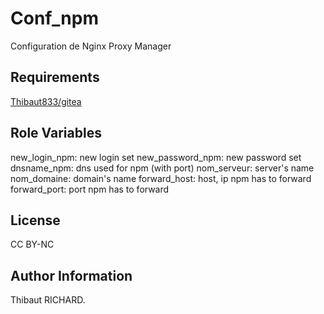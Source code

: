 Conf_npm
=========

Configuration de Nginx Proxy Manager

Requirements
------------

[Thibaut833/gitea](https://github.com/Thibaut833/gitea)

Role Variables
--------------

new_login_npm: new login set
new_password_npm: new password set
dnsname_npm: dns used for npm (with port)
nom_serveur: server's name
nom_domaine: domain's name
forward_host: host, ip npm has to forward
forward_port: port npm has to forward

License
-------

CC BY-NC

Author Information
------------------

Thibaut RICHARD.
